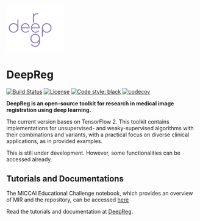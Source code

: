 <img src="./deepreg_logo_purple.svg" alt="deepreg_logo" title="DeepReg" width="150" />

# DeepReg

[![Build Status](https://travis-ci.org/ucl-candi/DeepReg.svg?branch=master)](https://travis-ci.org/ucl-candi/DeepReg)
[![License](https://img.shields.io/badge/License-Apache%202.0-blue.svg)](https://opensource.org/licenses/Apache-2.0)
[![Code style: black](https://img.shields.io/badge/code%20style-black-000000.svg)](https://github.com/psf/black)
[![codecov](https://codecov.io/gh/DeepRegNet/DeepReg/branch/master/graph/badge.svg)](https://codecov.io/gh/DeepRegNet/DeepReg)

**DeepReg is an open-source toolkit for research in medical image registration using
deep learning.**

The current version bases on TensorFlow 2. This toolkit contains implementations for
unsupervised- and weaky-supervised algorithms with their combinations and variants, with
a practical focus on diverse clinical applications, as in provided examples.

This is still under development. However, some functionalities can be accessed already.

## Tutorials and Documentations

The MICCAI Educational Challenge notebook, which provides an overview of MIR and the
repository, can be accessed [here](./docs/Intro_to_Medical_Image_Regsitration.ipynb)

Read the tutorials and documentation at
[DeepReg](https://deepregnet.github.io/DeepReg/).
